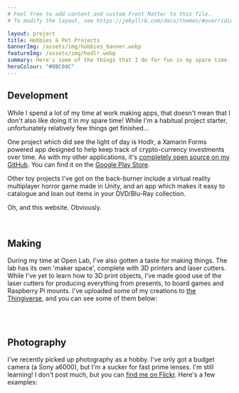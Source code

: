 ```yaml
---
# Feel free to add content and custom Front Matter to this file.
# To modify the layout, see https://jekyllrb.com/docs/themes/#overriding-theme-defaults

layout: project
title: Hobbies & Pet Projects
bannerImg: /assets/img/hobbies_banner.webp
featureImg: /assets/img/hodlr.webp
summary: Here's some of the things that I do for fun in my spare time.
heroColour: "#8BC04C"
---
```


## Development

While I spend a lot of my time at work making apps, that doesn't mean that I
don't also like doing it in my spare time! While I'm a habitual project starter,
unfortunately relatively few things get finished...

One project which did see the light of day is Hodlr, a Xamarin Forms powered app
designed to help keep track of crypto-currency investments over time. As with my
other applications, it's [completely open source on my GitHub](https://github.com/GSDan/Hodlr). You can find it on the [Google
Play Store](https://play.google.com/store/apps/details?id=com.gsdan.hodlr).

Other toy projects I've got on the back-burner include a virtual reality
multiplayer horror game made in Unity, and an app which makes it easy to
catalogue and loan out items in your DVD/Blu-Ray collection.

Oh, and this website. Obviously.

<br>

## Making

During my time at Open Lab, I've also gotten a taste for making things. The lab
has its own 'maker space', complete with 3D printers and laser cutters. While
I've yet to learn how to 3D print objects, I've made good use of the laser
cutters for producing everything from presents, to board games and Raspberry Pi
mounts. I've uploaded some of my creations to [the
Thingiverse](https://www.thingiverse.com/GS_Dan/designs), and you can see some
of them below:

<div class="gallery">
    <a class="example-image-link" href="assets\img\laser\1_large.webp" data-lightbox="laser-set"><img class="gallery-image" src="assets\img\laser\1_thumb.webp" alt=""/></a>
    <a class="example-image-link" href="assets\img\laser\2_large.webp" data-lightbox="laser-set"><img class="gallery-image" src="assets\img\laser\2_thumb.webp" alt="" /></a>
    <a class="example-image-link" href="assets\img\laser\3_large.webp" data-lightbox="laser-set"><img class="gallery-image" src="assets\img\laser\3_thumb.webp" alt="" /></a>
    <a class="example-image-link" href="assets\img\laser\4_large.webp" data-lightbox="laser-set"><img class="gallery-image" src="assets\img\laser\4_thumb.webp" alt="" /></a>
    <a class="example-image-link" href="assets\img\laser\5_large.webp" data-lightbox="laser-set"><img class="gallery-image" src="assets\img\laser\5_thumb.webp" alt="" /></a>
    <a class="example-image-link" href="assets\img\laser\6_large.webp" data-lightbox="laser-set"><img class="gallery-image" src="assets\img\laser\6_thumb.webp" alt="" /></a>
</div>

<br>

## Photography

I've recently picked up photography as a hobby. I've only got a budget camera (a
Sony a6000), but I'm a sucker for fast prime lenses. I'm still learning! I don't
post much, but you can [find me on Flickr](https://www.flickr.com/gp/157383943@N06/7do6PB). Here's a few examples:

<div class="gallery">
    <a class="example-image-link" href="assets\img\photography\1_large.webp" data-lightbox="photography-set"><img class="gallery-image" src="assets\img\photography\1_thumb.webp" alt=""/></a>
    <a class="example-image-link" href="assets\img\photography\2_large.webp" data-lightbox="photography-set"><img class="gallery-image" src="assets\img\photography\2_thumb.webp" alt="" /></a>
    <a class="example-image-link" href="assets\img\photography\3_large.webp" data-lightbox="photography-set"><img class="gallery-image" src="assets\img\photography\3_thumb.webp" alt="" /></a>
    <a class="example-image-link" href="assets\img\photography\4_large.webp" data-lightbox="photography-set"><img class="gallery-image" src="assets\img\photography\4_thumb.webp" alt="" /></a>
    <a class="example-image-link" href="assets\img\photography\5_large.webp" data-lightbox="photography-set"><img class="gallery-image" src="assets\img\photography\5_thumb.webp" alt="" /></a>
    <a class="example-image-link" href="assets\img\photography\6_large.webp" data-lightbox="photography-set"><img class="gallery-image" src="assets\img\photography\6_thumb.webp" alt="" /></a>
</div>
